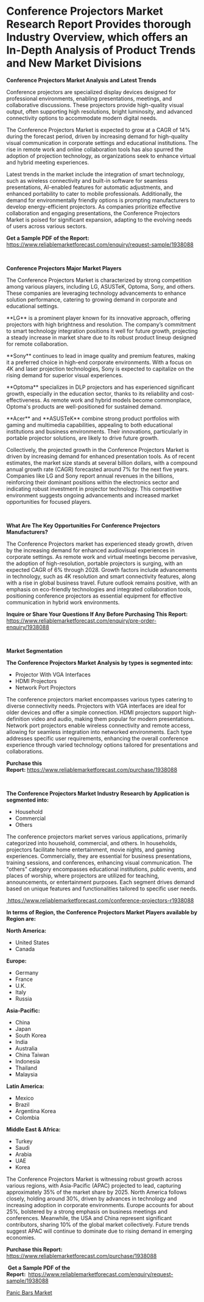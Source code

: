<p><h1>Conference Projectors Market Research Report Provides thorough Industry Overview, which offers an In-Depth Analysis of Product Trends and New Market Divisions</h1></p><p><strong>Conference Projectors Market Analysis and Latest Trends</strong></p>
<p><p>Conference projectors are specialized display devices designed for professional environments, enabling presentations, meetings, and collaborative discussions. These projectors provide high-quality visual output, often supporting high resolutions, bright luminosity, and advanced connectivity options to accommodate modern digital needs.</p><p>The Conference Projectors Market is expected to grow at a CAGR of 14% during the forecast period, driven by increasing demand for high-quality visual communication in corporate settings and educational institutions. The rise in remote work and online collaboration tools has also spurred the adoption of projection technology, as organizations seek to enhance virtual and hybrid meeting experiences. </p><p>Latest trends in the market include the integration of smart technology, such as wireless connectivity and built-in software for seamless presentations, AI-enabled features for automatic adjustments, and enhanced portability to cater to mobile professionals. Additionally, the demand for environmentally friendly options is prompting manufacturers to develop energy-efficient projectors. As companies prioritize effective collaboration and engaging presentations, the Conference Projectors Market is poised for significant expansion, adapting to the evolving needs of users across various sectors.</p></p>
<p><strong>Get a Sample PDF of the Report:&nbsp;</strong> <a href="https://www.reliablemarketforecast.com/enquiry/request-sample/1938088?utm_campaign=3327&utm_medium=2&utm_source=Github&utm_content=ia&utm_term=10042025&utm_id=conference-projectors">https://www.reliablemarketforecast.com/enquiry/request-sample/1938088</a></p>
<p>&nbsp;</p>
<p><strong>Conference Projectors Major Market Players</strong></p>
<p><p>The Conference Projectors Market is characterized by strong competition among various players, including LG, ASUSTeK, Optoma, Sony, and others. These companies are leveraging technology advancements to enhance solution performance, catering to growing demand in corporate and educational settings.</p><p>**LG** is a prominent player known for its innovative approach, offering projectors with high brightness and resolution. The company’s commitment to smart technology integration positions it well for future growth, projecting a steady increase in market share due to its robust product lineup designed for remote collaboration.</p><p>**Sony** continues to lead in image quality and premium features, making it a preferred choice in high-end corporate environments. With a focus on 4K and laser projection technologies, Sony is expected to capitalize on the rising demand for superior visual experiences.</p><p>**Optoma** specializes in DLP projectors and has experienced significant growth, especially in the education sector, thanks to its reliability and cost-effectiveness. As remote work and hybrid models become commonplace, Optoma's products are well-positioned for sustained demand.</p><p>**Acer** and **ASUSTeK** combine strong product portfolios with gaming and multimedia capabilities, appealing to both educational institutions and business environments. Their innovations, particularly in portable projector solutions, are likely to drive future growth.</p><p>Collectively, the projected growth in the Conference Projectors Market is driven by increasing demand for enhanced presentation tools. As of recent estimates, the market size stands at several billion dollars, with a compound annual growth rate (CAGR) forecasted around 7% for the next five years. Companies like LG and Sony report annual revenues in the billions, reinforcing their dominant positions within the electronics sector and indicating robust investment in projector technology. This competitive environment suggests ongoing advancements and increased market opportunities for focused players.</p></p>
<p>&nbsp;</p>
<p><strong>What Are The Key Opportunities For Conference Projectors Manufacturers?</strong></p>
<p><p>The Conference Projectors market has experienced steady growth, driven by the increasing demand for enhanced audiovisual experiences in corporate settings. As remote work and virtual meetings become pervasive, the adoption of high-resolution, portable projectors is surging, with an expected CAGR of 6% through 2028. Growth factors include advancements in technology, such as 4K resolution and smart connectivity features, along with a rise in global business travel. Future outlook remains positive, with an emphasis on eco-friendly technologies and integrated collaboration tools, positioning conference projectors as essential equipment for effective communication in hybrid work environments.</p></p>
<p><strong>Inquire or Share Your Questions If Any Before Purchasing This Report:</strong> <a href="https://www.reliablemarketforecast.com/enquiry/pre-order-enquiry/1938088?utm_campaign=3327&utm_medium=2&utm_source=Github&utm_content=ia&utm_term=10042025&utm_id=conference-projectors">https://www.reliablemarketforecast.com/enquiry/pre-order-enquiry/1938088</a></p>
<p>&nbsp;</p>
<p><strong>Market Segmentation</strong></p>
<p><strong>The Conference Projectors Market Analysis by types is segmented into:</strong></p>
<p><ul><li>Projector With VGA Interfaces</li><li>HDMI Projectors</li><li>Network Port Projectors</li></ul></p>
<p><p>The conference projectors market encompasses various types catering to diverse connectivity needs. Projectors with VGA interfaces are ideal for older devices and offer a simple connection. HDMI projectors support high-definition video and audio, making them popular for modern presentations. Network port projectors enable wireless connectivity and remote access, allowing for seamless integration into networked environments. Each type addresses specific user requirements, enhancing the overall conference experience through varied technology options tailored for presentations and collaborations.</p></p>
<p><strong>Purchase this Report:&nbsp;</strong><a href="https://www.reliablemarketforecast.com/purchase/1938088?utm_campaign=3327&utm_medium=2&utm_source=Github&utm_content=ia&utm_term=10042025&utm_id=conference-projectors">https://www.reliablemarketforecast.com/purchase/1938088</a></p>
<p>&nbsp;</p>
<p><strong>The Conference Projectors Market Industry Research by Application is segmented into:</strong></p>
<p><ul><li>Household</li><li>Commercial</li><li>Others</li></ul></p>
<p><p>The conference projectors market serves various applications, primarily categorized into household, commercial, and others. In households, projectors facilitate home entertainment, movie nights, and gaming experiences. Commercially, they are essential for business presentations, training sessions, and conferences, enhancing visual communication. The "others" category encompasses educational institutions, public events, and places of worship, where projectors are utilized for teaching, announcements, or entertainment purposes. Each segment drives demand based on unique features and functionalities tailored to specific user needs.</p></p>
<p><a href="https://www.reliablemarketforecast.com/conference-projectors-r1938088?utm_campaign=3327&utm_medium=2&utm_source=Github&utm_content=ia&utm_term=10042025&utm_id=conference-projectors">&nbsp;https://www.reliablemarketforecast.com/conference-projectors-r1938088</a></p>
<p><strong>In terms of Region, the Conference Projectors Market Players available by Region are:</strong></p>
<p>
    <p> <strong> North America: </strong>
        <ul>
            <li>United States</li>
            <li>Canada</li>
        </ul>
        </p> 
    <p> <strong> Europe: </strong>
        <ul>
            <li>Germany</li>
            <li>France</li>
            <li>U.K.</li>
            <li>Italy</li>
            <li>Russia</li>
        </ul>
        </p> 
    <p> <strong> Asia-Pacific: </strong>
        <ul>
            <li>China</li>
            <li>Japan</li>
            <li>South Korea</li>
            <li>India</li>
            <li>Australia</li>
            <li>China Taiwan</li>
            <li>Indonesia</li>
            <li>Thailand</li>
            <li>Malaysia</li>
        </ul>
        </p> 
    <p> <strong> Latin America: </strong>
        <ul>
            <li>Mexico</li>
            <li>Brazil</li>
            <li>Argentina Korea</li>
            <li>Colombia</li>
        </ul>
        </p> 
    <p> <strong> Middle East & Africa: </strong>
        <ul>
            <li>Turkey</li>
            <li>Saudi</li>
            <li>Arabia</li>
            <li>UAE</li>
            <li>Korea</li>
        </ul>
    </p>
    </p>
<p><p>The Conference Projectors Market is witnessing robust growth across various regions, with Asia-Pacific (APAC) projected to lead, capturing approximately 35% of the market share by 2025. North America follows closely, holding around 30%, driven by advances in technology and increasing adoption in corporate environments. Europe accounts for about 25%, bolstered by a strong emphasis on business meetings and conferences. Meanwhile, the USA and China represent significant contributors, sharing 10% of the global market collectively. Future trends suggest APAC will continue to dominate due to rising demand in emerging economies.</p></p>
<p><strong>Purchase this Report: </strong><a href="https://www.reliablemarketforecast.com/purchase/1938088?utm_campaign=3327&utm_medium=2&utm_source=Github&utm_content=ia&utm_term=10042025&utm_id=conference-projectors">https://www.reliablemarketforecast.com/purchase/1938088</a></p>
<p>&nbsp;<strong>Get a Sample PDF of the Report:&nbsp;&nbsp;</strong><a href="https://www.reliablemarketforecast.com/enquiry/request-sample/1938088?utm_campaign=3327&utm_medium=2&utm_source=Github&utm_content=ia&utm_term=10042025&utm_id=conference-projectors">https://www.reliablemarketforecast.com/enquiry/request-sample/1938088</a></p>
<p><strong></strong></p>
<p><p><a href="https://github.com/doljanzwald/Market-Research-Report-List-1/blob/main/panic-bars-market.md?utm_campaign=3327&utm_medium=2&utm_source=Github&utm_content=ia&utm_term=10042025&utm_id=conference-projectors">Panic Bars Market</a></p></p>
